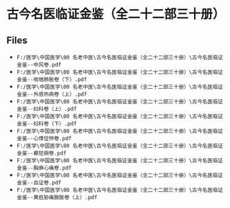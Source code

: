 # 古今名医临证金鉴（全二十二部三十册）

## Files

- `F:/医学\中国医学\00 名老中医\古今名医临证金鉴（全二十二部三十册）\古今名医临证金鉴--中风卷.pdf`
- `F:/医学\中国医学\00 名老中医\古今名医临证金鉴（全二十二部三十册）\古今名医临证金鉴--咳喘肺胀卷（下）.pdf`
- `F:/医学\中国医学\00 名老中医\古今名医临证金鉴（全二十二部三十册）\古今名医临证金鉴--外感热病卷（上）.pdf`
- `F:/医学\中国医学\00 名老中医\古今名医临证金鉴（全二十二部三十册）\古今名医临证金鉴--妇科卷（上）.pdf`
- `F:/医学\中国医学\00 名老中医\古今名医临证金鉴（全二十二部三十册）\古今名医临证金鉴--妇科卷（下）.pdf`
- `F:/医学\中国医学\00 名老中医\古今名医临证金鉴（全二十二部三十册）\古今名医临证金鉴--心悸怔忡卷.pdf`
- `F:/医学\中国医学\00 名老中医\古今名医临证金鉴（全二十二部三十册）\古今名医临证金鉴--癫狂痫卷.pdf`
- `F:/医学\中国医学\00 名老中医\古今名医临证金鉴（全二十二部三十册）\古今名医临证金鉴--胸痹心痛卷.pdf`
- `F:/医学\中国医学\00 名老中医\古今名医临证金鉴（全二十二部三十册）\古今名医临证金鉴--血证卷.pdf`
- `F:/医学\中国医学\00 名老中医\古今名医临证金鉴（全二十二部三十册）\古今名医临证金鉴--黄疸胁痛臌胀卷（上）.pdf`
